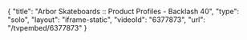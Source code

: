 {
    "title": "Arbor Skateboards :: Product Profiles - Backlash 40",
    "type": "solo",
    "layout": "iframe-static",
    "videoId": "6377873",
    "url": "\/tvpembed\/6377873"
}